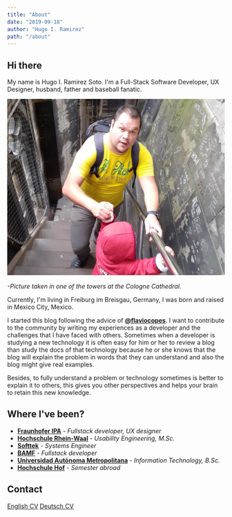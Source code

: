 ```yaml
---
title: "About"
date: "2019-09-18"
author: "Hugo I. Ramirez"
path: "/about"
---
```


## Hi there

My name is Hugo I. Ramirez Soto. I'm a Full-Stack Software Developer, UX Designer, husband, father and baseball fanatic.

![Personal picture](src/../../images/about.jpg)

<!-- markdownlint-disable MD033 MD026 -->

<em>-Picture taken in one of the towers at the Cologne Cathedral.</em>

Currently, I'm living in Freiburg im Breisgau, Germany, I was born and raised in Mexico City, Mexico.

I started this blog following the advice of <a href="https://twitter.com/flaviocopes" target="_blank">**@flaviocopes**</a>. I want to contribute to the community by writing my experiences as a developer and the challenges that I have faced with others. Sometimes when a developer is studying a new technology it is often easy for him or her to review a blog than study the docs of that technology because he or she knows that the blog will explain the problem in words that they can understand and also the blog might give real examples.

Besides, to fully understand a problem or technology sometimes is better to explain it to others, this gives you other perspectives and helps your brain to retain this new knowledge.

## Where I've been?

- <a href="https://www.ipa.fraunhofer.de/" target="_blank">**Fraunhofer IPA**</a> - <em>Fullstack developer, UX designer</em>
- <a href="https://www.hochschule-rhein-waal.de/en" target="_blank">**Hochschule Rhein-Waal**</a> - <em>Usability Engineering, M.Sc.</em>
- <a href="https://www.softtek.com/" target="_blank">**Softtek**</a> - <em>Systems Engineer</em>
- <a href="https://bamf.com.mx/" target="_blank">**BAMF**</a> - <em>Fullstack developer</em>
- <a href="http://www.cua.uam.mx/" target="_blank">**Universidad Autónoma Metropolitana**</a> - <em>Information Technology, B.Sc.</em>
- <a href="https://www.hof-university.de/" target="_blank">**Hochschule Hof**</a> - <em>Semester abroad</em>

## Contact

<a href="https://drive.google.com/file/d/1O3bR1_mJiLs8gAgJ6-Bgr5Q1GyaZj0RE/view?usp=sharing" target="_blank">English CV</a>
<a href="https://drive.google.com/file/d/17cMtiQnkMcJLna682X-p3wmN76JX5lIH/view?usp=sharing" target="_blank">Deutsch CV</a>
